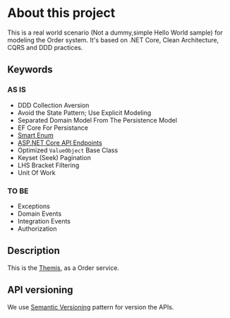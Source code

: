# About this project

This is a real world scenario (Not a dummy,simple Hello World sample) for modeling the Order system.
It's based on .NET Core, Clean Architecture, CQRS and DDD practices.

## Keywords

### AS IS

* DDD Collection Aversion
* Avoid the State Pattern; Use Explicit Modeling
* Separated Domain Model From The Persistence Model
* EF Core For Persistance
* [Smart Enum](https://github.com/ardalis/SmartEnum)
* [ASP.NET Core API Endpoints](https://github.com/ardalis/ApiEndpoints)
* Optimized `ValueObject` Base Class
* Keyset (Seek) Pagination
* LHS Bracket Filtering
* Unit Of Work

### TO BE

* Exceptions
* Domain Events
* Integration Events
* Authorization

## Description

This is the [Themis](https://fa.wikipedia.org/wiki/%D8%AA%D9%85%DB%8C%D8%B3), as a Order service.

## API versioning

We use [Semantic Versioning](https://semver.org/) pattern for version the APIs.
